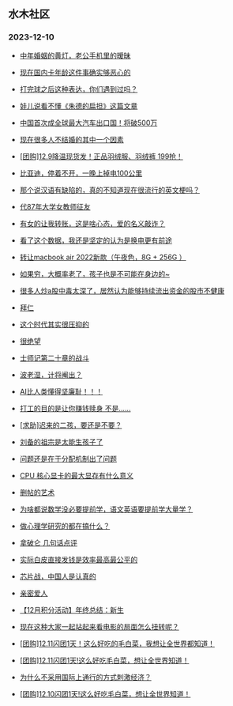 ## 水木社区 
### 2023-12-10

+ [中年婚姻的黄灯，老公手机里的暧昧](https://www.mysmth.net/nForum/article/FamilyLife/1766517785)

+ [现在国内卡年龄这件事确实够恶心的](https://www.mysmth.net/nForum/article/WorkLife/3455048)

+ [打完球之后这种表达，你们遇到过吗？](https://www.mysmth.net/nForum/article/Badminton/577303)

+ [娃儿说看不懂《朱德的扁担》这篇文章](https://www.mysmth.net/nForum/article/ChildEducation/2319485)

+ [中国首次成全球最大汽车出口国！将破500万](https://www.mysmth.net/nForum/article/AutoWorld/1944736011)

+ [现在很多人不结婚的其中一个因素](https://www.mysmth.net/nForum/article/Age/20322541)

+ [[团购]12.9降温现货发！正品羽绒服、羽绒裤 199抢！](https://www.mysmth.net/nForum/article/ADAgent_TG/1313869)

+ [比亚迪，停着不开，一晚上掉电100公里](https://www.mysmth.net/nForum/article/GreenAuto/1424155)

+ [那个说汉语有缺陷的，真的不知道现在很流行的英文梗吗？](https://www.mysmth.net/nForum/article/Joke/4140580)

+ [代87年大学女教师征友](https://www.mysmth.net/nForum/article/PieLove/2870696)

+ [有女的让我转账，这是啥心态，爱的名义敲诈？](https://www.mysmth.net/nForum/article/Love/6273903)

+ [看了这个数据，我还是坚定的认为是换电更有前途](https://www.mysmth.net/nForum/article/GreenAuto/1424509)

+ [转让macbook air 2022新款（午夜色，8G + 256G ）](https://www.mysmth.net/nForum/article/SecondComputer/2302983)

+ [如果穷，大概率老了，孩子也是不可能在身边的~](https://www.mysmth.net/nForum/article/Age/20322757)

+ [很多人炒a股中毒太深了，居然认为能够持续流出资金的股市不健康](https://www.mysmth.net/nForum/article/Stock/10717592)

+ [拜仁](https://www.mysmth.net/nForum/article/WorldSoccer/18069489)

+ [这个时代其实很压抑的](https://www.mysmth.net/nForum/article/WorkLife/3456580)

+ [很绝望](https://www.mysmth.net/nForum/article/FamilyLife/1766518080)

+ [士师记第二十章的战斗](https://www.mysmth.net/nForum/article/Literature/132372)

+ [波老湿，计将阉出？](https://www.mysmth.net/nForum/article/Shuibuzhao/49415)

+ [AI比人类懂得坚廉耻！！！](https://www.mysmth.net/nForum/article/ITExpress/2508890)

+ [打工的目的是让你赚钱赎身 不是……](https://www.mysmth.net/nForum/article/WorkLife/3456591)

+ [[求助]迟来的二孩，要还是不要？](https://www.mysmth.net/nForum/article/Children/932718474)

+ [刘备的祖宗是太能生孩子了](https://www.mysmth.net/nForum/article/Joke/4140861)

+ [问题还是在于分配机制出了问题](https://www.mysmth.net/nForum/article/Stock/10716722)

+ [CPU 核心显卡的最大显存有什么意义](https://www.mysmth.net/nForum/article/CompMarket/544310886)

+ [删帖的艺术](https://www.mysmth.net/nForum/article/OldSongs/406939)

+ [为啥都说数学没必要提前学，语文英语要提前学大量学？](https://www.mysmth.net/nForum/article/ChildEducation/2320085)

+ [做心理学研究的都在搞什么？](https://www.mysmth.net/nForum/article/QingJiao/837533)

+ [拿破仑 几句话点评](https://www.mysmth.net/nForum/article/Movie/3552525)

+ [实际白皮直接发钱是效率最高最公平的](https://www.mysmth.net/nForum/article/Stock/10717627)

+ [芯片战，中国人是认真的](https://www.mysmth.net/nForum/article/METech/465147)

+ [亲密爱人](https://www.mysmth.net/nForum/article/OldSongs/406865)

+ [【12月积分活动】年终总结：新生](https://www.mysmth.net/nForum/article/Age/20322778)

+ [现在这种大家一起站起来看电影的局面怎么扭转呢？](https://www.mysmth.net/nForum/article/PreUnivEdu/130122)

+ [[团购]12.11闪团1天！这么好吃的毛白菜，我想让全世界都知道！](https://www.mysmth.net/nForum/article/ADAgent_TG/1313951)

+ [[团购]12.11闪团1天!这么好吃毛白菜，想让全世界知道！](https://www.mysmth.net/nForum/article/ADAgent_TG/1313951)

+ [为什么不采用国际上通行的方式刺激经济？](https://www.mysmth.net/nForum/article/WorkLife/3456118)

+ [[团购]12.10闪团1天!这么好吃毛白菜，想让全世界知道！](https://www.mysmth.net/nForum/article/ADAgent_TG/1313951)

